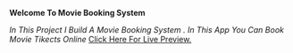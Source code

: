 **Welcome To Movie Booking System**



*In This Project I Build A Movie Booking System .
In This App You Can Book Movie Tikects Online*
[Click Here For Live Preview.](https://moviecafe.sooryakriz.com)